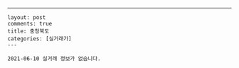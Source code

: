 ---
    layout: post
    comments: true
    title: 충청북도
    categories: [실거래가]
    ---

    2021-06-10 실거래 정보가 없습니다.

    